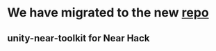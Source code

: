 # We have migrated to the new [repo](https://github.com/like-in-SAO)

## unity-near-toolkit for Near Hack


